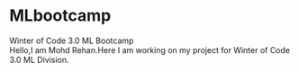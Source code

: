 # MLbootcamp
Winter of Code 3.0 ML Bootcamp <br/>
Hello,I am Mohd Rehan.Here I am working on my project for Winter of Code 3.0 ML Division.
